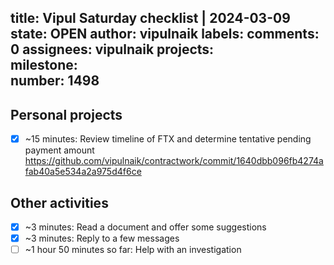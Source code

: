 title:	Vipul Saturday checklist | 2024-03-09
state:	OPEN
author:	vipulnaik
labels:	
comments:	0
assignees:	vipulnaik
projects:	
milestone:	
number:	1498
--
## Personal projects

- [x] ~15 minutes: Review timeline of FTX and determine tentative pending payment amount https://github.com/vipulnaik/contractwork/commit/1640dbb096fb4274afab40a5e534a2a975d4f6ce

## Other activities

- [x] ~3 minutes: Read a document and offer some suggestions
- [x] ~3 minutes: Reply to a few messages
- [ ] ~1 hour 50 minutes so far: Help with an investigation
